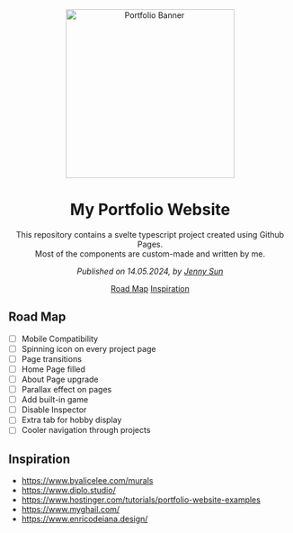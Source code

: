 <div align="center">

  <a href="https://xmissj.github.io/portfolio/" target="_blank">
    <img alt="Portfolio Banner" height="300" src="https://xmissj.github.io/portfolio/images/banner.jpg"/>
  </a>
</div>

<h1 align="center">My Portfolio Website</h1>

<p align="center">This repository contains a svelte typescript project created using Github Pages. <br/> Most of the components are custom-made and written by me.</p>

<p align="center"><i>Published on 14.05.2024, by   <a href="https://github.com/xMISSJ" target="_blank">Jenny Sun</a></i></p>

<p align="center">
  <a href="#road-map">Road Map</a>
  <a href="#inspiration">Inspiration</a>
</p>

<h2 id="road-map">
Road Map
</h2>

- [ ] Mobile Compatibility
- [ ] Spinning icon on every project page
- [ ] Page transitions
- [ ] Home Page filled
- [ ] About Page upgrade
- [ ] Parallax effect on pages
- [ ] Add built-in game
- [ ] Disable Inspector
- [ ] Extra tab for hobby display
- [ ] Cooler navigation through projects

<h2 id="inspiration"> 
 Inspiration
 </h2>

 - https://www.byalicelee.com/murals
 - https://www.diplo.studio/
 - https://www.hostinger.com/tutorials/portfolio-website-examples
 - https://www.myghail.com/
 - https://www.enricodeiana.design/ 
